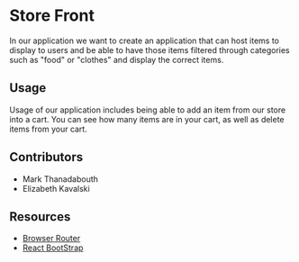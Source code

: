 # Store Front

In our application we want to create an application that can host items to display to users and be able to have those items filtered through categories such as "food" or "clothes" and display the correct items.

## Usage

Usage of our application includes being able to add an item from our store into a cart. You can see how many items are in your cart, as well as delete items from your cart.

## Contributors

- Mark Thanadabouth
- Elizabeth Kavalski

## Resources

- [Browser Router](https://reactrouter.com/docs/en/v6/getting-started/overview#navigation)
- [React BootStrap](https://react-bootstrap.github.io/components/)
